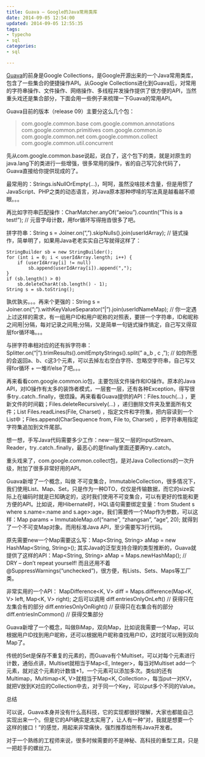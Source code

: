 ```yaml
---
title: Guava – Google的Java常用类库
date: 2014-09-05 12:54:00
updated: 2014-09-05 12:55:35
tags: 
- typecho
- sql
categories: 
- sql

---
```

[Guava][1]的前身是Google Collections，是Google开源出来的一个Java常用类库，包含了一些集合的便捷操作API。从Google Collections进化到Guava后，对常用的字符串操作、文件操作、网络操作、多线程并发操作提供了很方便的API，当然重头戏还是集合部分，下面会用一些例子来梳理一下Guava的常用API。

Guava目前的版本（release 09）主要分这么几个包：

> com.google.common.base com.google.common.annotations
> com.google.common.primitives com.google.common.io
> com.google.common.net com.google.common.collect
> com.google.common.util.concurrent

先从com.google.common.base说起，说白了，这个包下的类，就是对原生的java.lang下的类进行一些增强，很多常用的操作，省的自己写冗余代码了，Guava直接给你提供现成的了。


<!--more-->


最常用的：Strings.isNullOrEmpty(…)，呵呵，虽然没啥技术含量，但是用惯了JavaScript、PHP之类的动态语言，对Java原本那种啰嗦的写法真是越看越不顺眼。。。

再比如字符串匹配操作：CharMatcher.anyOf(“aeiou”).countIn(“This is a test!”); // 元音字母计数，用for循环写得拖沓很多了吧。

拼字符串：String s = Joiner.on(“,”).skipNulls().join(userIdArray); // 链式操作，简单明了，如果用Java老老实实自己写就得这样了：

    StringBuilder sb = new StringBuilder();
    for (int i = 0; i < userIdArray.length; i++) {
        if (userIdArray[i] != null)
            sb.append(userIdArray[i]).append(",");
    }
    if (sb.length() > 0)
        sb.deleteCharAt(sb.length() - 1);
    String s = sb.toString();

孰优孰劣。。。再来个更强的：String s = Joiner.on(“;”).withKeyValueSeparator(“|”).join(userIdNameMap); // 你一定遇上过这样的需求，有一组用户ID和用户昵称的对照表，要拼一个字符串，ID和昵称之间用|分隔，每对记录之间用;分隔，又是简单一句链式操作搞定，自己写又得双层for循环咯。。。

与拼字符串相对应的还有拆字符串：Splitter.on(“|”).trimResults().omitEmptyStrings().split(” a,,b , c ,”); // 如你所愿的会返回a、b、c这3个元素，可以去掉左右空白字符、忽略空字符串，自己写又得for循环 + 一堆if/else了吧。。。

再来看看com.google.common.io包，主要包括文件操作和IO操作。原本的Java API，对IO操作有太多的装饰者模式，一层套一层，还有各种Exception，得写很多try..catch..finally，很烦躁。再来看看Guava提供的API：Files.touch(…) ，更新文件的时间戳；Files.deleteRecursively(…) ，递归删除文件夹及里面所有文件；List<String> Files.readLines(File, Charset) ，指定文件和字符集，把内容读到一个List中；Files.append(CharSequence from, File to, Charset) ，把字符串用指定字符集追加到文件尾部。

想一想，手写Java代码需要多少工作：new一层又一层的InputStream、Reader，try..catch..finally，最恶心的是finally里面还要再try..catch。

重头戏来了，com.google.common.collect包，是对Java Collections的一次升级，附加了很多非常好用的API。

Guava新增了一个概念，叫做 不可变集合，ImmutableCollection，很多情况下，我们使用List、Map、Set，只是作为一种DTO，仅仅是传输数据，而它的size实际上在编码时就是已知确定的，这时我们使用不可变集合，可以有更好的性能和更方便的API。比如说，用Hibernate时，HQL语句需要绑定变量：from Student s where s.name=:name and s.age>:age，我们需要传一个Map作为参数，可以这样：Map params = ImmutableMap.of(“name”, “zhangsan”, “age”, 20); 就得到了一个不可变Map对象。而用标准Java API，至少需要写3行代码。

原先需要new一个Map需要这么写：Map<String, String> aMap = new HashMap<String, String>(); 其实Java的泛型支持合理的类型推断的，Guava就提供了这样的API：Map<String, String> aMap = Maps.newHashMap(); // DRY – don’t repeat yourself! 而且还用不着@SuppressWarnings(“unchecked”)，很方便，有Lists、Sets、Maps等工厂类。

非常实用的一个API： MapDifference<K, V> diff = Maps.difference(Map<K, V> left, Map<K, V> right); 之后可以调用
diff.entriesOnlyOnLeft() // 获得只在左集合有的部分
diff.entriesOnlyOnRight() // 获得只在右集合有的部分
diff.entriesInCommon() // 获得交集部分

Guava新增了一个概念，叫做BiMap，双向Map，比如说我需要一个Map，可以根据用户ID找到用户昵称，还可以根据用户昵称查找用户ID，这时就可以用到双向Map了。

传统的Set是保存不重复的元素的，而Guava有个Multiset，可以对每个元素进行计数，通俗点讲，Multiset<E>就相当于Map<E, Integer>，每当对Multiset add一个元素，就对这个元素的计数值+1，一个元素可以添加多次。类似的还有Multimap，Multimap<K, V>就相当于Map<K, Collection<V>>，每当put一对KV，就把V放到K对应的Collection中去，对于同一个Key，可以put多个不同的Value。

总结

可以说，Guava本身并没有什么高科技，它的实现都很好理解，大家也都能自己实现出来一个。但是它的API确实是太实用了，让人有一种“对，我就是想要一个这样的接口！”的感觉，用起来非常痛快，强烈推荐给所有Java开发者。

对于一个熟练的工程师来说，很多时候需要的不是神秘、高科技的重型工具，只是一把趁手的螺丝刀。


  [1]: http://code.google.com/p/guava-libraries/